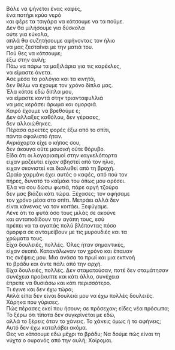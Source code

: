Βάλε να ψήνεται ένας καφές,\
ένα ποτήρι κρύο νερό\
και φέρε τα τσιγάρα να κάτσουμε να τα πούμε.\
Δεν θα μιλήσουμε για δύσκολα\
ούτε για εύκολα,\
απλά θα συζητήσουμε αφήνοντας τον ήλιο\
να μας ζεσταίνει με την ματιά του.\
Πού θες να κάτσουμε;\
έξω στην αυλή;\
Πάω να πάρω τα μαξιλάρια για τις καρέκλες,\
να είμαστε άνετα.\
Άσε μέσα τα ρολόγια και τα κινητά,\
δεν θέλω να έχουμε τον χρόνο δίπλα μας.\
Έλα κάτσε εδώ δίπλα μου,\
να είμαστε κοντά στην τριανταφυλλιά\
να μας κεράσει άρωμα και ομορφιά.\
Καιρό έχουμε να βρεθούμε ε;\
Δεν άλλαξες καθόλου, δεν γέρασες,\
δεν αλλοιώθηκες.\
Πέρασα αρκετές φορές έξω από το σπίτι,\
πάντα σφαλιστό ήταν.\
Αγριόχορτα είχε ο κήπος σου,\
δεν άκουγα ούτε μουσική ούτε θόρυβο.\
Είδα ότι οι λογαριασμοί στην καγκελόπορτα\
είχαν μαζευτεί είχαν σβηστεί από τον ηλιο,\
ειχαν σκονιστεί και διαλυθεί από τη βροχή.\
Ωραίο χαρμάνι έχει αυτός ο καφές, από πού τον\
πήρες, δυνατό το καϊμάκι του όπως μου αρέσει.\
Έλα να σου δώσω φωτιά, πάρε αργή τζούρα\
δεν μας βιάζει κάτι τώρα. Ξέχασες; τον αφήσαμε\
τον χρόνο μέσα στο σπίτι. Μετράει αλλά δεν \
είναι κάνενας να τον κοιτάει. Ξεφύγαμε.\
Λένε ότι τα φυτά όσο τους μιλάς σε ακούνε\
και ανταποδίδουν την αγάπη τους, εσύ \
πρέπει να τα αγαπάς πολύ βλέποντας πόσο\
όμορφα σε ανταμείβουν με τις μυρουδιές και τα\
χρώματα τους.\
Είχα δουλειές, πολλές. Όλες ήταν σημαντικές,\
είχαν σκοπό. Κατανάλωναν τον χρόνο και έπαυαν\
τις σκέψεις μου. Μια ανάσα το πρωί και μια εκπνοή\
το βράδυ και άντε πάλι από την αρχή.\
Είχα δουλειές, πολλές. Δεν σταματούσαν, ποτέ δεν σταμάτησαν\
συνέχεια προέκυπτε και κάτι άλλο, συνέχεια\
έπρεπε να θυσιάσω και κάτι περισσότερο.\
Τι έγινε και δεν έχω τώρα;\
Απλά είπα δεν είναι δουλειά μου να έχω πολλές δουλειές.\
Χάρηκα που γύρισες.\
Πώς πέρασες εκεί που ήσουν; σε πρόσεχαν; είδες νέα πρόσωπα;\
Το ξέρω ότι τίποτα δεν συγκρίνεται με εδώ,\
αλλά το ξέρεις όταν το χάνεις. Το χάνεις όμως ή το αφήνεις;\
Αυτό δεν έχω καταλάβει ακόμα.\
Θες να κάτσουμε εδώ μέχρι το βράδυ; Να δούμε πώς είναι τη\
νύχτα ο ουρανός από την αυλή; Χαίρομαι.


